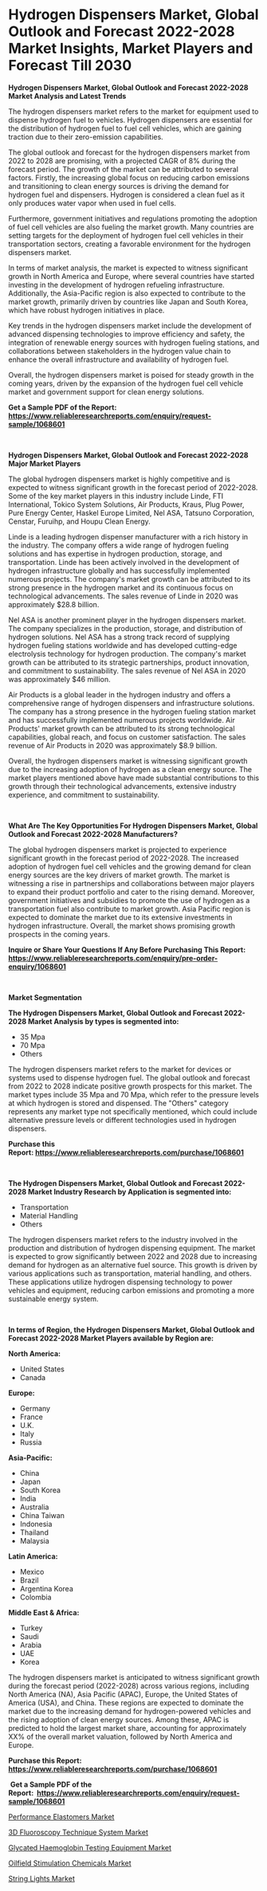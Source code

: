 <p><h1>Hydrogen Dispensers Market, Global Outlook and Forecast 2022-2028 Market Insights, Market Players and Forecast Till 2030</h1></p><p><strong>Hydrogen Dispensers Market, Global Outlook and Forecast 2022-2028 Market Analysis and Latest Trends</strong></p>
<p><p>The hydrogen dispensers market refers to the market for equipment used to dispense hydrogen fuel to vehicles. Hydrogen dispensers are essential for the distribution of hydrogen fuel to fuel cell vehicles, which are gaining traction due to their zero-emission capabilities. </p><p>The global outlook and forecast for the hydrogen dispensers market from 2022 to 2028 are promising, with a projected CAGR of 8% during the forecast period. The growth of the market can be attributed to several factors. Firstly, the increasing global focus on reducing carbon emissions and transitioning to clean energy sources is driving the demand for hydrogen fuel and dispensers. Hydrogen is considered a clean fuel as it only produces water vapor when used in fuel cells. </p><p>Furthermore, government initiatives and regulations promoting the adoption of fuel cell vehicles are also fueling the market growth. Many countries are setting targets for the deployment of hydrogen fuel cell vehicles in their transportation sectors, creating a favorable environment for the hydrogen dispensers market.</p><p>In terms of market analysis, the market is expected to witness significant growth in North America and Europe, where several countries have started investing in the development of hydrogen refueling infrastructure. Additionally, the Asia-Pacific region is also expected to contribute to the market growth, primarily driven by countries like Japan and South Korea, which have robust hydrogen initiatives in place.</p><p>Key trends in the hydrogen dispensers market include the development of advanced dispensing technologies to improve efficiency and safety, the integration of renewable energy sources with hydrogen fueling stations, and collaborations between stakeholders in the hydrogen value chain to enhance the overall infrastructure and availability of hydrogen fuel.</p><p>Overall, the hydrogen dispensers market is poised for steady growth in the coming years, driven by the expansion of the hydrogen fuel cell vehicle market and government support for clean energy solutions.</p></p>
<p><strong>Get a Sample PDF of the Report:&nbsp; <a href="https://www.reliableresearchreports.com/enquiry/request-sample/1068601">https://www.reliableresearchreports.com/enquiry/request-sample/1068601</a></strong></p>
<p>&nbsp;</p>
<p><strong>Hydrogen Dispensers Market, Global Outlook and Forecast 2022-2028 Major Market Players</strong></p>
<p><p>The global hydrogen dispensers market is highly competitive and is expected to witness significant growth in the forecast period of 2022-2028. Some of the key market players in this industry include Linde, FTI International, Tokico System Solutions, Air Products, Kraus, Plug Power, Pure Energy Center, Haskel Europe Limited, Nel ASA, Tatsuno Corporation, Censtar, Furuihp, and Houpu Clean Energy.</p><p>Linde is a leading hydrogen dispenser manufacturer with a rich history in the industry. The company offers a wide range of hydrogen fueling solutions and has expertise in hydrogen production, storage, and transportation. Linde has been actively involved in the development of hydrogen infrastructure globally and has successfully implemented numerous projects. The company's market growth can be attributed to its strong presence in the hydrogen market and its continuous focus on technological advancements. The sales revenue of Linde in 2020 was approximately $28.8 billion.</p><p>Nel ASA is another prominent player in the hydrogen dispensers market. The company specializes in the production, storage, and distribution of hydrogen solutions. Nel ASA has a strong track record of supplying hydrogen fueling stations worldwide and has developed cutting-edge electrolysis technology for hydrogen production. The company's market growth can be attributed to its strategic partnerships, product innovation, and commitment to sustainability. The sales revenue of Nel ASA in 2020 was approximately $46 million.</p><p>Air Products is a global leader in the hydrogen industry and offers a comprehensive range of hydrogen dispensers and infrastructure solutions. The company has a strong presence in the hydrogen fueling station market and has successfully implemented numerous projects worldwide. Air Products' market growth can be attributed to its strong technological capabilities, global reach, and focus on customer satisfaction. The sales revenue of Air Products in 2020 was approximately $8.9 billion.</p><p>Overall, the hydrogen dispensers market is witnessing significant growth due to the increasing adoption of hydrogen as a clean energy source. The market players mentioned above have made substantial contributions to this growth through their technological advancements, extensive industry experience, and commitment to sustainability.</p></p>
<p>&nbsp;</p>
<p><strong>What Are The Key Opportunities For Hydrogen Dispensers Market, Global Outlook and Forecast 2022-2028 Manufacturers?</strong></p>
<p><p>The global hydrogen dispensers market is projected to experience significant growth in the forecast period of 2022-2028. The increased adoption of hydrogen fuel cell vehicles and the growing demand for clean energy sources are the key drivers of market growth. The market is witnessing a rise in partnerships and collaborations between major players to expand their product portfolio and cater to the rising demand. Moreover, government initiatives and subsidies to promote the use of hydrogen as a transportation fuel also contribute to market growth. Asia Pacific region is expected to dominate the market due to its extensive investments in hydrogen infrastructure. Overall, the market shows promising growth prospects in the coming years.</p></p>
<p><strong>Inquire or Share Your Questions If Any Before Purchasing This Report: <a href="https://www.reliableresearchreports.com/enquiry/pre-order-enquiry/1068601">https://www.reliableresearchreports.com/enquiry/pre-order-enquiry/1068601</a></strong></p>
<p>&nbsp;</p>
<p><strong>Market Segmentation</strong></p>
<p><strong>The Hydrogen Dispensers Market, Global Outlook and Forecast 2022-2028 Market Analysis by types is segmented into:</strong></p>
<p><ul><li>35 Mpa</li><li>70 Mpa</li><li>Others</li></ul></p>
<p><p>The hydrogen dispensers market refers to the market for devices or systems used to dispense hydrogen fuel. The global outlook and forecast from 2022 to 2028 indicate positive growth prospects for this market. The market types include 35 Mpa and 70 Mpa, which refer to the pressure levels at which hydrogen is stored and dispensed. The "Others" category represents any market type not specifically mentioned, which could include alternative pressure levels or different technologies used in hydrogen dispensers.</p></p>
<p><strong>Purchase this Report:&nbsp;<a href="https://www.reliableresearchreports.com/purchase/1068601">https://www.reliableresearchreports.com/purchase/1068601</a></strong></p>
<p>&nbsp;</p>
<p><strong>The Hydrogen Dispensers Market, Global Outlook and Forecast 2022-2028 Market Industry Research by Application is segmented into:</strong></p>
<p><ul><li>Transportation</li><li>Material Handling</li><li>Others</li></ul></p>
<p><p>The hydrogen dispensers market refers to the industry involved in the production and distribution of hydrogen dispensing equipment. The market is expected to grow significantly between 2022 and 2028 due to increasing demand for hydrogen as an alternative fuel source. This growth is driven by various applications such as transportation, material handling, and others. These applications utilize hydrogen dispensing technology to power vehicles and equipment, reducing carbon emissions and promoting a more sustainable energy system.</p></p>
<p>&nbsp;</p>
<p><strong>In terms of Region, the Hydrogen Dispensers Market, Global Outlook and Forecast 2022-2028 Market Players available by Region are:</strong></p>
<p>
    <p> <strong> North America: </strong>
        <ul>
            <li>United States</li>
            <li>Canada</li>
        </ul>
        </p> 
    <p> <strong> Europe: </strong>
        <ul>
            <li>Germany</li>
            <li>France</li>
            <li>U.K.</li>
            <li>Italy</li>
            <li>Russia</li>
        </ul>
        </p> 
    <p> <strong> Asia-Pacific: </strong>
        <ul>
            <li>China</li>
            <li>Japan</li>
            <li>South Korea</li>
            <li>India</li>
            <li>Australia</li>
            <li>China Taiwan</li>
            <li>Indonesia</li>
            <li>Thailand</li>
            <li>Malaysia</li>
        </ul>
        </p> 
    <p> <strong> Latin America: </strong>
        <ul>
            <li>Mexico</li>
            <li>Brazil</li>
            <li>Argentina Korea</li>
            <li>Colombia</li>
        </ul>
        </p> 
    <p> <strong> Middle East & Africa: </strong>
        <ul>
            <li>Turkey</li>
            <li>Saudi</li>
            <li>Arabia</li>
            <li>UAE</li>
            <li>Korea</li>
        </ul>
    </p>
    </p>
<p><p>The hydrogen dispensers market is anticipated to witness significant growth during the forecast period (2022-2028) across various regions, including North America (NA), Asia Pacific (APAC), Europe, the United States of America (USA), and China. These regions are expected to dominate the market due to the increasing demand for hydrogen-powered vehicles and the rising adoption of clean energy sources. Among these, APAC is predicted to hold the largest market share, accounting for approximately XX% of the overall market valuation, followed by North America and Europe.</p></p>
<p><strong>Purchase this Report: <a href="https://www.reliableresearchreports.com/purchase/1068601">https://www.reliableresearchreports.com/purchase/1068601</a></strong></p>
<p>&nbsp;<strong>Get a Sample PDF of the Report:&nbsp;&nbsp;<a href="https://www.reliableresearchreports.com/enquiry/request-sample/1068601">https://www.reliableresearchreports.com/enquiry/request-sample/1068601</a></strong></p>
<p><strong></strong></p>
<p><p><a href="https://medium.com/@edenkrajcik/performance-elastomers-market-size-growth-forecast-2023-2030-79be6851d66a">Performance Elastomers Market</a></p><p><a href="https://www.reportprime.com/3d-fluoroscopy-technique-system-r8862">3D Fluoroscopy Technique System Market</a></p><p><a href="https://www.reportprime.com/glycated-haemoglobin-testing-equipment-r8866">Glycated Haemoglobin Testing Equipment Market</a></p><p><a href="https://medium.com/@jasperkuhic2023/oilfield-stimulation-chemicals-market-size-growth-forecast-2023-2030-8e7e17fda3dd">Oilfield Stimulation Chemicals Market</a></p><p><a href="https://www.linkedin.com/pulse/decoding-string-lights-market-deep-dive-latest-trends-segmentation-6oyse/">String Lights Market</a></p></p>